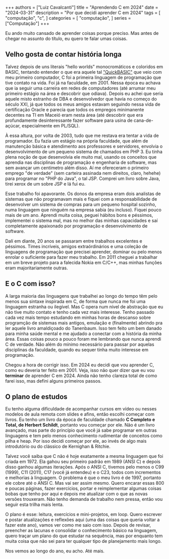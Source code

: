 +++
authors = ["Luiz Cavalcanti"]
title = "Aprendendo C em 2024"
date = "2024-03-31"
description = "Por que decidi aprender C em 2024"
tags = [
    "computação",
    "c",
]
categories = [
    "computação",
]
series = ["Computação"]
+++

Eu ando muito cansado de aprender coisas porque preciso. Mas antes de chegar no assunto do título, eu quero te falar umas coisas.

## Velho gosta de contar história longa

Talvez depois de uns literais "hello worlds" monocromáticos e coloridos em BASIC, tentando entender o que era aquele tal ["QuickBASIC"](https://en.wikipedia.org/wiki/QuickBASIC) que veio com meu primeiro computador, C foi a primeira linguagem de programação que tive contato na vida. Foi já na faculdade, em 2001. Nessa época eu achava que ia seguir uma carreira em redes de computadores (até arrumar meu primeiro estágio na área e descobrir que odiava). Depois eu achei que seria aquele misto estranho de DBA e desenvolvedor que havia no começo do século XXI, já que todos os meus amigos estavam seguindo nessa vida de certificação Oracle e parecia que todos os empregos minimanente decentes na TI em Maceió eram nesta área (até descobrir que era profundamente desinteressante fazer software para usina de cana-de-açúcar, especialmente em PL/SQL).

À essa altura, por volta de 2003, tudo que me restava era tentar a vida de programador. Eu fazia um estágio na própria faculdade, que além de manutenção básica e atendimento aos professores e servidores, envolvia o desenvolvimento de um pequeno sistema de chamados em PHP 3. Eu tinha plena noção de que desenvolvia ele muito mal, usando os conceitos que aprendia nas disciplinas de programação e engenharia de software, mas sem avançar um centímetro além disso. Aí me ofereceram o primeiro emprego "de verdade" (sem carteira assinada nem direitos, claro, hehehe) para programar no "PHP do Java", o tal JSP. Comprei um livro sobre Java, tirei xerox de um sobre JSP e lá fui eu.

Esse trabalho foi apavorante. Os donos da empresa eram dois analistas de sistemas que não programavam mais e fiquei com a responsabilidade de desenvolver um sistema de compras para um pequeno hospital sozinho, numa linguagem que ninguém na empresa sabia (eu incluso). Fiquei pouco mais de um ano. Aprendi muita coisa, peguei hábitos bons e péssimos, implementei o sistema mal, mas no melhor das minhas capacidades e saí completamente apaixonado por programação e desenvolvimento de software.

Dalí em diante, 20 anos se passaram entre trabalhos excelentes e péssimos. Times incríveis, amigos extraórdinários e uma coleção de linguagens de programação que precisei aprender, dominar ou pelo menos enrolar o suficiente para fazer meu trabalho. Em 2011 cheguei a trabalhar em um breve projeto para a falecida Nokia em C/C++, mas minhas funções eram majoritariamente outras.

## E o C com isso?

A larga maioria das linguagens que trabalhei ao longo do tempo têm pelo menos sua sintaxe inspirada em C, de forma que nunca me foi uma linguagem estranha ou ilegível. Mas C opera num nível de abstração que eu não tive muito contato e tenho cada vez mais interesse. Tenho passado cada vez mais tempo estudando em minhas horas de descanso sobre programção de sistemas mais antigos, emulação e (finalmente) abrindo pra ler aquele livro amaldiçoado do Tanenbaum. Isso tem feito um bem danado para minha saúde mental e me ajudado a conectar com a história da minha área. Essas coisas pouco a pouco foram me lembrando que nunca aprendi C de verdade. Não além do mínimo necessário para passar por aquelas disciplinas da faculdade, quando eu sequer tinha muito interesse em programação.

Chegou a hora de corrigir isso. Em 2024 eu decidi que vou aprender C, como eu deveria ter feito em 2001. Veja, isso não quer dizer que eu vou **terminar** de aprender C em 2024. Ainda não tenho clareza total de como farei isso, mas defini alguns primeiros passos.

## O plano de estudos

Eu tenho alguma dificuldade de acompanhar cursos em vídeo ou nesses modelos de aula remota com slides e afins, então escolhi começar com livros. Eu tenho um livro da época de faculdade chamado **C Completo e Total, de Herbert Schildt**, portanto vou começar por ele. Não é um livro avançado, mas parte do princípio que você já sabe programar em outras linguagens e tem pelo menos conhecimento rudimentar de conceitos como pilha e heap. Por isso decidi começar por ele, ao invés de algo mais introdutório ou do clássico de Kernighan & Ritchie.

Talvez você saiba que C não é hoje exatamente a mesma linguagem que foi criada em 1972. Ela gahou seu primeiro padrão em 1989 (ANSI C) e depois disso ganhou algumas iterações. Após o ANSI C, tivemos pelo menos o C99 (1999), C11 (2011), C17 (você já entendeu) e o C23, todos com incrementos e melhorias à linguagem. O problema é que o meu livro é de 1997, portanto ele cobre até o ANSI C. Mas vai ser assim mesmo. Quero encarar essas 800 e poucas páginas, fazer exercícios, portar e reimplementar algumas coisas bobas que tenho por aqui e depois me atualizar com o que as novas versões trouxeram. Não tenho demanda de trabalho nem pressa, então vou seguir esta trilha mais lenta.

O plano é esse: leitura, exercícios e mini-projetos, em loop. Quero escrever e postar atualizações e reflexões aqui (uma das coisas que queria voltar a fazer este ano), vamos ver como me saio com isso. Depois de revisar, preencher as lacunas e consolidar o conhecimento básico na linguagem, quero traçar um plano do que estudar na sequência, mas por enquanto tem muita coisa que não sei para ter qualquer tipo de planejamento mais longo.

Nos vemos ao longo do ano, eu acho. Até mais.
